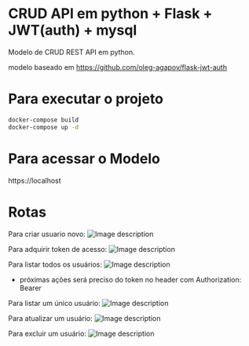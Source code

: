 # CRUD API em python + Flask + JWT(auth) + mysql

Modelo de CRUD REST API em python.

modelo baseado em https://github.com/oleg-agapov/flask-jwt-auth


# Para executar o projeto

``` bash
docker-compose build
docker-compose up -d

```

# Para acessar o Modelo

https://localhost

# Rotas
Para criar usuario novo:
![Image description](https://i.imgur.com/WF6kGSS.png)

Para adquirir token de acesso:
![Image description](https://i.imgur.com/W91rG7z.png)

Para listar todos os usuários:
![Image description](https://i.imgur.com/QVEozn3.png)


* próximas ações será preciso do token no header com Authorization: Bearer <token>
  
Para listar um único usuário:
![Image description](https://i.imgur.com/vIsOqTQ.png)

Para atualizar um usuário:
![Image description](https://i.imgur.com/0BvRqI0.png)

Para excluir um usuário:
![Image description](https://i.imgur.com/kAylJz7.png)
